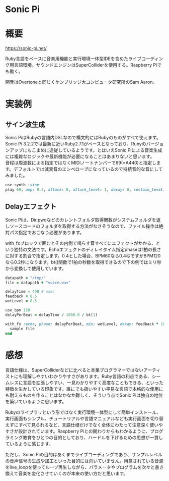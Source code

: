 Sonic Pi
===

# 概要

https://sonic-pi.net/

Ruby言語をベースに音楽用機能と実行環境一体型IDEを含めたライブコーディング用言語環境。サウンドエンジンはSuperColliderを使用する。Raspberry Piでも動く。

開発はOvertoneと同じくケンブリッジ大コンピュータ研究所のSam Aaron。

# 実装例

## サイン波生成

Sonic PiはRubyの言語内DSLなので構文的にはRubyのものがすべて使えます。Sonic Pi 3.2.2では最新に近いRuby2.7.1がベースとなっており、Rubyのバージョンアップにもこまめに追従しているようです。とはいえSonic Piによる音楽生成には複雑なロジックや最新機能が必要になることはあまりないと思います。  
音程は周波数による指定ではなくMIDIノートナンバーで69(=A440)と指定します。デフォルトでは減衰音のエンベロープになっているので持続音的な音にしてみました。

```Ruby
use_synth :sine
play 69, amp: 0.5, attack: 0, attack_level: 1, decay: 0, sustain_level: 1, sustain: 2, release: 0
```

## Delayエフェクト

Sonic Piは、Dir.pwdなどのカレントフォルダ取得関数がシステムフォルダを返しソースコードのフォルダを取得する方法がなさそうなので、ファイル操作は絶対パス指定でおこなう必要があります。

with_fxブロックで囲むとその内側で鳴らす音すべてにエフェクトがかかる、という独特の文法です。Echoエフェクトのディレイタイム指定phaseは1拍の長さに対する割合で指定します。0.4とした場合、BPM60なら0.4秒ですがBPM120なら0.2秒になります。bt()関数で1拍の秒数を取得できるので下の例ではミリ秒から変換して使用しています。

```Ruby
datapath = "/tmp/"
file = datapath + "voice.wav"

delayTime = 400 # msec
feedback = 0.5
wetLevel = 0.5

use_bpm 120
delayPerBeat = delayTime / 1000.0 / bt(1)

with_fx :echo, phase: delayPerBeat, mix: wetLevel, decay: feedback * 10 do
  sample file
end
```


# 感想

言語仕様は、SuperColliderなどに比べると本業プログラマーではないアーティストにも理解しやすいわかりやすさがあります。Ruby言語の利点である、シームレスに言語を拡張しやすい、一見わかりやすく高度なこともできる、といった特徴を生かしている印象です。誰にでも扱いやすい平易な言語で本格的な使用にも耐えるものを作ることはなかなか難しく、そういう点でSonic Piは独自の地位を築いているように思います。

Rubyのライブラリという形ではなく実行環境一体型にして簡単インストール、実行画面もシンプル、チュートリアルや言語マニュアルなども実行画面を切り替えずにすべて見られるなど、言語仕様だけでなく全体にわたって注意深く使いやすさが設計されています。Raspberry Piとの関わりからもわかるように、プログラミング教育をひとつの目的としており、ハードルを下げるための思想が一貫しているように感じます。

ただし、Sonic Piの目的はあくまでライブコーディングであり、サンプルレベルの音声信号の生成や加工といった目的には向いていません。用意されている音源をlive_loopを使ってループ再生しながら、パラメータやプログラムを次々と書き換えて音楽を変化させていくのが本来の使い方だと思います。

